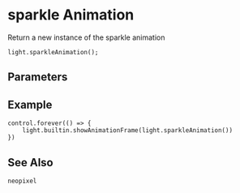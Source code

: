 # sparkle Animation

Return a new instance of the sparkle animation

```sig
light.sparkleAnimation();
```

## Parameters


## Example

```blocks
control.forever(() => {
    light.builtin.showAnimationFrame(light.sparkleAnimation())
})
```

## See Also

```package
neopixel
```
